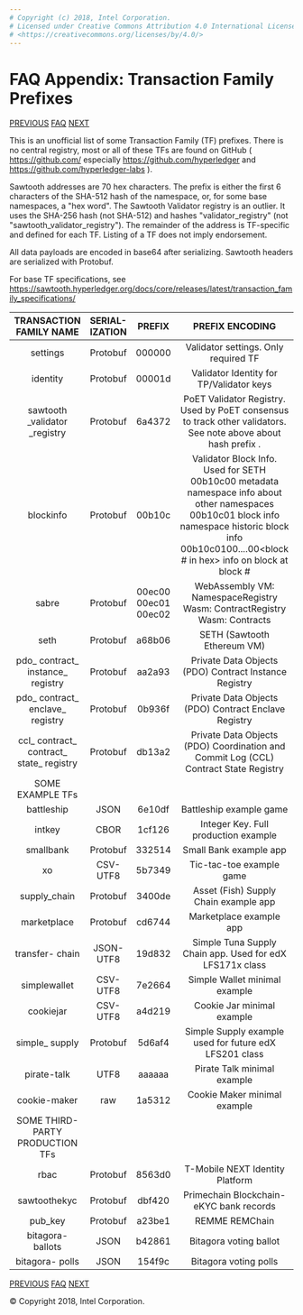 ```yaml
---
# Copyright (c) 2018, Intel Corporation.
# Licensed under Creative Commons Attribution 4.0 International License
# <https://creativecommons.org/licenses/by/4.0/>
---
```


# FAQ Appendix: Transaction Family Prefixes

[PREVIOUS](/faq/glossary/) [FAQ](/faq/) [NEXT](/faq/settings/)

This is an unofficial list of some Transaction Family (TF) prefixes.
There is no central registry, most or all of these TFs are found on
GitHub ( <https://github.com/> especially
<https://github.com/hyperledger> and
<https://github.com/hyperledger-labs> ).

Sawtooth addresses are 70 hex characters. The prefix is either the first
6 characters of the SHA-512 hash of the namespace, or, for some base
namespaces, a \"hex word\". The Sawtooth Validator registry is an
outlier. It uses the SHA-256 hash (not SHA-512) and hashes
\"validator_registry\" (not \"sawtooth_validator_registry\"). The
remainder of the address is TF-specific and defined for each TF. Listing
of a TF does not imply endorsement.

All data payloads are encoded in base64 after serializing. Sawtooth
headers are serialized with Protobuf.

For base TF specifications, see
<https://sawtooth.hyperledger.org/docs/core/releases/latest/transaction_family_specifications/>

[//]: # (TODO: Apply styling to table)

|          TRANSACTION FAMILY NAME         | SERIAL- IZATION |           PREFIX          |                                                                                                 PREFIX ENCODING                                                                                                 |
|:----------------------------------------:|:---------------:|:-------------------------:|:---------------------------------------------------------------------------------------------------------------------------------------------------------------------------------------------------------------:|
| settings                                 | Protobuf        | 000000                    | Validator settings.  Only required TF                                                                                                                                                                           |
| identity                                 | Protobuf        | 00001d                    | Validator Identity for TP/Validator keys                                                                                                                                                                        |
| sawtooth _validator _registry            | Protobuf        | 6a4372                    | PoET Validator Registry. Used by PoET consensus to track other validators. See note above about hash prefix .                                                                                                   |
| blockinfo                                | Protobuf        | 00b10c                    | Validator Block Info.  Used for SETH   00b10c00 metadata namespace info about other namespaces   00b10c01 block info namespace historic block info   00b10c0100....00<block # in hex> info on block at block #  |
| sabre                                    | Protobuf        | 00ec00   00ec01   00ec02  | WebAssembly VM: NamespaceRegistry   Wasm: ContractRegistry   Wasm: Contracts                                                                                                                                    |
| seth                                     | Protobuf        | a68b06                    | SETH (Sawtooth Ethereum VM)                                                                                                                                                                                     |
| pdo_ contract_ instance_ registry        | Protobuf        | aa2a93                    | Private Data Objects (PDO) Contract Instance Registry                                                                                                                                                           |
| pdo_ contract_ enclave_ registry         | Protobuf        | 0b936f                    | Private Data Objects (PDO) Contract Enclave Registry                                                                                                                                                            |
| ccl_ contract_ contract_ state_ registry | Protobuf        | db13a2                    | Private Data Objects (PDO) Coordination and Commit Log (CCL) Contract State Registry                                                                                                                            |
| SOME EXAMPLE TFs                         |                 |                           |                                                                                                                                                                                                                 |
| battleship                               | JSON            | 6e10df                    | Battleship example game                                                                                                                                                                                         |
| intkey                                   | CBOR            | 1cf126                    | Integer Key. Full production example                                                                                                                                                                            |
| smallbank                                | Protobuf        | 332514                    | Small Bank example app                                                                                                                                                                                          |
| xo                                       | CSV-UTF8        | 5b7349                    | Tic-tac-toe example game                                                                                                                                                                                        |
| supply_chain                             | Protobuf        | 3400de                    | Asset (Fish) Supply Chain example app                                                                                                                                                                           |
| marketplace                              | Protobuf        | cd6744                    | Marketplace example app                                                                                                                                                                                         |
| transfer- chain                          | JSON-UTF8       | 19d832                    | Simple Tuna Supply Chain app. Used for edX LFS171x class                                                                                                                                                        |
| simplewallet                             | CSV-UTF8        | 7e2664                    | Simple Wallet minimal example                                                                                                                                                                                   |
| cookiejar                                | CSV-UTF8        | a4d219                    | Cookie Jar minimal example                                                                                                                                                                                      |
| simple_ supply                           | Protobuf        | 5d6af4                    | Simple Supply example used for future edX LFS201 class                                                                                                                                                          |
| pirate-talk                              | UTF8            | aaaaaa                    | Pirate Talk minimal example                                                                                                                                                                                     |
| cookie-maker                             | raw             | 1a5312                    | Cookie Maker minimal example                                                                                                                                                                                    |
| SOME THIRD-PARTY PRODUCTION TFs          |                 |                           |                                                                                                                                                                                                                 |
| rbac                                     | Protobuf        | 8563d0                    | T-Mobile NEXT Identity Platform                                                                                                                                                                                 |
| sawtoothekyc                             | Protobuf        | dbf420                    | Primechain Blockchain-eKYC bank records                                                                                                                                                                         |
| pub_key                                  | Protobuf        | a23be1                    | REMME REMChain                                                                                                                                                                                                  |
| bitagora- ballots                        | JSON            | b42861                    | Bitagora voting ballot                                                                                                                                                                                          |
| bitagora- polls                          | JSON            | 154f9c                    | Bitagora voting polls                                                                                                                                                                                           |

[PREVIOUS](/faq/glossary/) [FAQ](/faq/) [NEXT](/faq/settings/)

© Copyright 2018, Intel Corporation.
